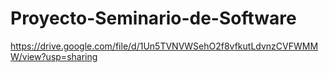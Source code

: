 # Proyecto-Seminario-de-Software
https://drive.google.com/file/d/1Un5TVNVWSehO2f8vfkutLdvnzCVFWMMW/view?usp=sharing

